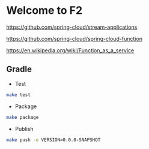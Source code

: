 
# Welcome to F2 
https://github.com/spring-cloud/stream-applications


https://github.com/spring-cloud/spring-cloud-function

https://en.wikipedia.org/wiki/Function_as_a_service

## Gradle

* Test
```bash
make test 
```

* Package
```bash
make package 
```

* Publish
```bash
make push -e VERSION=0.0.0-SNAPSHOT
```